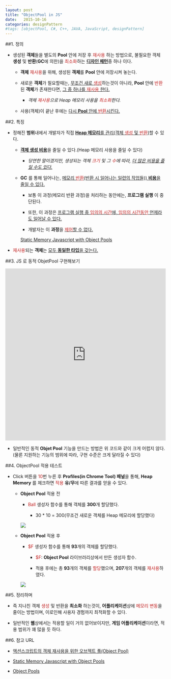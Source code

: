 ```yaml
---
layout: post
title: "ObjectPool in JS"
date:   2015-10-16
categories: designPattern
#tags: [objectPool, C#, C++, JAVA, JavaScript, designPattern]
---
```


##1. 정의

- 생성된 **객체**들을 별도의 **Pool** 안에 저장 후 <span style="color:#c11f1f">재사용</span> 하는 방법으로, 불필요한 객체 **생성** 및 **반환**(**GC**에 의한)을 <span style="color:#c11f1f">최소화</span>하는 <u>**디자인 패턴**</u>중 하나 이다.

	- **객체**  <span style="color:#c11f1f">재사용</span>을 위해, 생성된 **객체**를 **Pool** 안에 저장시켜 놓는다.

	- 새로운 **객체**가 필요할때는, <u>무조건 새로 <span style="color:#c11f1f">생성</span></u>하는것이 아니라, **Pool** 안에 <span style="color:#c11f1f">반환</span>된 **객체**가 존재한다면, <u>그 중 하나를 <span style="color:#c11f1f">재사용</span> 한다.</u>

		- *객체 <span style="color:#c11f1f">재사용</span>으로 Heap 메모리 사용을 <span style="color:#c11f1f">최소화</span>한다.*

	- 사용(객체)이 끝난 후에는 <u>다시 **Pool** 안에 <span style="color:#c11f1f">반환</span>시킨다.</u>

##2. 특징

- 정해진 **범위**내에서 개발자가 직접 <u>**Heap 메모리**를 관리(객체 <span style="color:#c11f1f">생성</span> 및 <span style="color:#c11f1f">반환</span>)</u>할 수 있다.

	- <u>**객체 생성 비용**</u>을 줄일 수 있다.(Heap 메모리 사용을 줄일 수 있다)

		- *당연한 말이겠지만, 생성되는 객체 <span style="color:#c11f1f">크기</span> 및 그 <span style="color:#c11f1f">수</span>에 따라, <u>더 많은 비용을 줄일 수도 있다.</u>*

	- **GC** 를 통해 일어나는, <u>메모리 <span style="color:#c11f1f">반환</span>(반환 시 일어나는 일련의 작업들)) **비용**을 줄일 수 있다.</u>

		- 보통 이 과정(메모리 반환 과정)을 처리하는 동안에는, **프로그램 실행** 이 중단된다.

		- 또한, 이 과정은 <u>프로그램 실행 중 <span style="color:#c11f1f">임의의 시간</span>에, <span style="color:#c11f1f">임의의 시간동안</span> 언제라도 일어날 수 있다.</u>

		- 개발자는 이 **과정**을 <u><span style="color:#c11f1f">제어</span>할 수 없다.</u>

		[Static Memory Javascript with Object Pools](http://www.html5rocks.com/ko/tutorials/speed/static-mem-pools/)

- <span style="color:#c11f1f">재사용</span>되는 **객체**는 <u>모두 **동일한 타입**을 갖는다.</u>


##3. JS 로 동적 ObjetPool 구현해보기

<iframe height='540' scrolling='no' src='http://codepen.io/yanione/embed/jPdzWB/?height=540&theme-id=0&default-tab=result' frameborder='no' allowtransparency='true' allowfullscreen='true' style='width: 100%;'>See the Pen <a href='http://codepen.io/yanione/pen/jPdzWB/'>jPdzWB</a> by mohwa (<a href='http://codepen.io/yanione'>@yanione</a>) on <a href='http://codepen.io'>CodePen</a>.
</iframe>

- 일반적인 동적 **Objet Pool** 기능을 만드는 방법은 위 코드와 같이 크게 어렵지 않다.(물론 지원하는 기능의 범위에 따라, 구현 수준은 크게 달라질 수 있다)

##4. ObjectPool 적용 테스트

- Click 버튼을 <span style="color:#c11f1f">10</span>번 누른 후 **Profiles(in Chrome Tool) 패널**을 통해, **Heap Memory** 를 체크하면 <span style="color:#c11f1f">적용</span> **유/무**에 따른 결과를 얻을 수 있다.

	- **Object Pool** 적용 전

		- <span style="color:#c11f1f">Ball</span> 생성자 함수를 통해 객체를 **300**개 할당했다.

			- 30 * 10 = 300(무조건 새로운 객체를 Heap 메모리에 할당했다)

		![](/blog/assets/images/posts/ballHeap.jpg)

	- **Object Pool** 적용 후

		- <span style="color:#c11f1f">$F</span> 생성자 함수를 통해 **93**개의 객체를 할당했다.

			- <span style="color:#c11f1f">$F</span>: **Object Pool** 라이브러리상에서 만든 생성자 함수.

			- 적용 후에는 총 **93**개의 객체를 <span style="color:#c11f1f">할당</span>했으며, **207**개의 객체를 <span style="color:#c11f1f">재사용</span>하였다.

		![](/blog/assets/images/posts/ballHeap2.jpg)


##5. 정리하며

- 즉 지나친 객체 <span style="color:#c11f1f">생성</span> 및 <span style="color`:#c11f1f">반환</span>을 **최소화** 하는것이, **어플리케이션**상에 <span style="color:#c11f1f">메모리 변동</span>을 줄이는 방법이며, 이로인해 사용자 경험까지 최적화할 수 있다.

- 일반적인 **웹**상에서는 적용할 일이 거의 없어보이지만, **게임 어플리케이션**이라면, 적용 범위가 꽤 많을 듯 하다.

##6. 참고 URL

- [액션스크립트의 객체 재사용을 위한 오브젝트 풀(Object Pool)](http://ufx.kr/blog/591)

- [Static Memory Javascript with Object Pools](http://www.html5rocks.com/ko/tutorials/speed/static-mem-pools/)

- [Object Pools](http://beej.us/blog/data/object-pool/)










